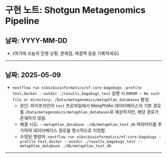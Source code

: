 # 구현 노트: Shotgun Metagenomics Pipeline

## 날짜: YYYY-MM-DD

*   (여기에 오늘의 진행 상황, 문제점, 해결책 등을 기록하세요)

---
## 날짜: 2025-05-09

*   `nextflow run nibscbioinformatics/nf-core-bagobugs -profile test,docker --outdir ./results_bagobugs_test` 실행 시 `ERROR ~ No such file or directory: /Data/metagenomics/metaphlan_databases` 발생.
    *   원인: 파이프라인이 `test` 프로파일에서 MetaPhlAn 데이터베이스의 기본 경로를 `/Data/metagenomics/metaphlan_databases`로 예상하지만, 해당 경로가 존재하지 않음.
    *   해결 시도: `--metaphlan_database ./db/metaphlan_test_db` 파라미터를 추가하여 데이터베이스 경로를 명시적으로 지정함.
    *   수정된 명령어: `nextflow run nibscbioinformatics/nf-core-bagobugs -profile test,docker --outdir ./results_bagobugs_test --metaphlan_database ./db/metaphlan_test_db`

--- 
